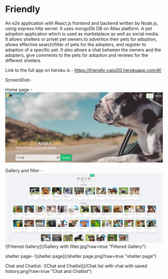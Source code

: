 # Friendly
An e2e application with React.js frontend and backend written by Node.js, using express http server.
It uses mongoDb DB on Atlas platform.
A pet adoption application which is used as marketplace as well as social media.
It allows shelters or privet pet owners to advertice their pets for adoption, allows effective search/filter of pets for the adopters, and register to adoption of a specific pet.
It also allows a chat between the owners and the adopters, give comments to the pets for adoption and reviews for the different shelters.

Link to the full app on heroku is - 
https://friendly-cajul20.herokuapp.com/#/

ScreenShot-

Home page - 
![Home page](/Home.jpg?raw=true "Home page")

Gallery and filter - 
![Gallery overvie](/GalleryOverview.jpg?raw=true "Gallery overvie")
![Filtered Gallery](/Gallery with filter.jpg?raw=true "Filtered Gallery")

shelter page-
![shelter page](/shelter page.png?raw=true "shelter page")

Chat and Chatlist-
![Chat and Chatlist](/Chat list with chat with saved history.png?raw=true "Chat and Chatlist")



